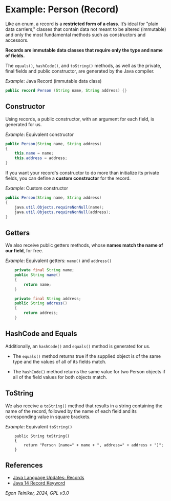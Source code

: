 # Example: Person (Record)

Like an enum, a record is a **restricted form of a class**. 
It’s ideal for "plain data carriers," classes that contain data not meant to be altered (immutable) and only the most fundamental methods such as constructors and accessors.

**Records are immutable data classes that require only the type and name of fields.**

The `equals()`, `hashCode()`, and `toString()` methods, as well as the private, final fields and public constructor, 
are generated by the Java compiler.

_Example_: Java Record (immutable data class)
```Java
public record Person (String name, String address) {}
```

## Constructor
Using records, a public constructor, with an argument for each field, is generated for us.

_Example_: Equivalent constructor 
```Java
public Person(String name, String address) 
{
    this.name = name;
    this.address = address;
}
```

If you want your record's constructor to do more than initialize its private fields, you can define 
a **custom constructor** for the record.

_Example_: Custom constructor
```Java
public Person(String name, String address) 
{
    java.util.Objects.requireNonNull(name);
    java.util.Objects.requireNonNull(address);
}
```


## Getters
We also receive public getters methods, whose **names match the name of our field**, for free.

_Example_: Equivalent getters: `name()` and `address()` 
```Java
    private final String name;
    public String name()
    {
        return name;
    }

    private final String address;
    public String address()
    {
        return address;
    }
```

## HashCode and Equals
Additionally, an `hashCode()` and `equals()` method is generated for us.

* The `equals()` method returns true if the supplied object is of the same type and the 
  values of all of its fields match.

* The `hashCode()` method returns the same value for two Person objects if all of the field 
  values for both objects match.
 
## ToString
We also receive a `toString()` method that results in a string containing the name of the record, 
followed by the name of each field and its corresponding value in square brackets.

_Example_: Equivalent `toString()` 
```
    public String toString() 
    {
        return "Person [name=" + name + ", address=" + address + "]";
    }
```

## References
* [Java Language Updates: Records](https://docs.oracle.com/en/java/javase/14/language/records.html)
* [Java 14 Record Keyword](https://www.baeldung.com/java-record-keyword)

*Egon Teiniker, 2024, GPL v3.0*
